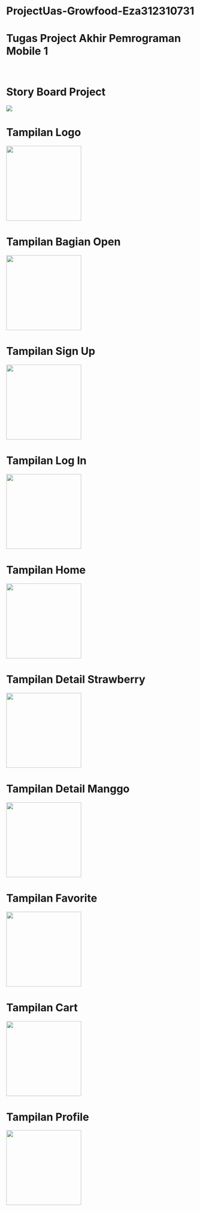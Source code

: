 # ProjectUas-Growfood-Eza312310731
# Tugas Project Akhir Pemrograman Mobile 1 
<br>

# Story Board Project
<img src="sb.png" >

# Tampilan Logo 
<img src="/pem_mobile/logo.png" width="200" >

# Tampilan Bagian Open
<img src="/pem_mobile/open.png" width="200" >

# Tampilan Sign Up 
<img src="/pem_mobile/signup.png" width="200" >

# Tampilan Log In
<img src="/pem_mobile/login.png" width="200" >

# Tampilan Home
<img src="/pem_mobile/home.png" width="200" >

# Tampilan Detail Strawberry
<img src="/pem_mobile/detailstraw.png" width="200" >

# Tampilan Detail Manggo
<img src="/pem_mobile/detailmanggo.png" width="200" >

# Tampilan Favorite 
<img src="/pem_mobile/favorite.png" width="200" >

# Tampilan Cart
<img src="/pem_mobile/cart.png" width="200" >

# Tampilan Profile
<img src="/pem_mobile/profile.png" width="200" >

